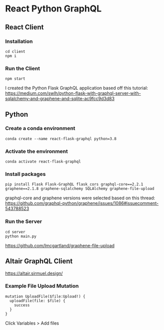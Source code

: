 # React Python GraphQL

## React Client

### Installation

```
cd client
npm i
```

### Run the Client
```
npm start
```

I created the Python Flask GraphQL application based off this tutorial: https://medium.com/swlh/python-flask-with-graphql-server-with-sqlalchemy-and-graphene-and-sqlite-ac9fcc9d3d83

## Python

### Create a conda environment
```
conda create --name react-flask-graphql python=3.8
```

### Activate the environment
```
conda activate react-flask-graphql
```

### Install packages 
```
pip install Flask Flask-GraphQL flask_cors graphql-core==2.2.1 graphene==2.1.8 graphene-sqlalchemy SQLAlchemy graphene-file-upload
```

graphql-core and graphene versions were selected based on this thread: https://github.com/graphql-python/graphene/issues/1086#issuecomment-543788523

### Run the Server
```
cd server
python main.py
```

https://github.com/lmcgartland/graphene-file-upload


## Altair GraphQL Client
https://altair.sirmuel.design/

### Example File Upload Mutation
```
mutation UploadFile($file:Upload!) {
  uploadFile(file: $file) {
    success
  }
}
```

Click Variables > Add files
